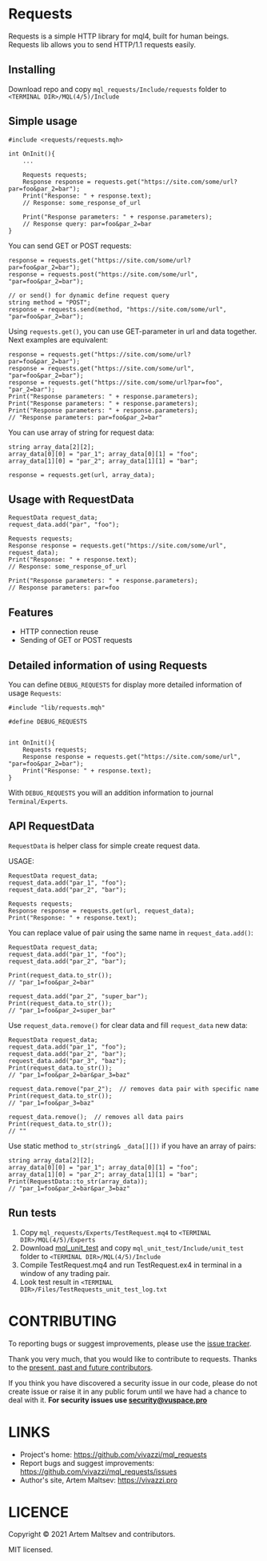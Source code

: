 # Requests

Requests is a simple HTTP library for mql4, built for human beings.
Requests lib allows you to send HTTP/1.1 requests easily.

## Installing

Download repo and copy `mql_requests/Include/requests` folder to `<TERMINAL DIR>/MQL(4/5)/Include`

## Simple usage

```mql4
#include <requests/requests.mqh>

int OnInit(){
    ...
    
    Requests requests;
    Response response = requests.get("https://site.com/some/url?par=foo&par_2=bar");
    Print("Response: " + response.text);
    // Response: some_response_of_url

    Print("Response parameters: " + response.parameters);
    // Response query: par=foo&par_2=bar
}
```

You can send GET or POST requests:

```mql4
response = requests.get("https://site.com/some/url?par=foo&par_2=bar");
response = requests.post("https://site.com/some/url", "par=foo&par_2=bar");

// or send() for dynamic define request query
string method = "POST";
response = requests.send(method, "https://site.com/some/url", "par=foo&par_2=bar");
```

Using `requests.get()`, you can use GET-parameter in url and data together. Next examples are equivalent:

```mql4
response = requests.get("https://site.com/some/url?par=foo&par_2=bar");
response = requests.get("https://site.com/some/url", "par=foo&par_2=bar");
response = requests.get("https://site.com/some/url?par=foo", "par_2=bar");
Print("Response parameters: " + response.parameters);
Print("Response parameters: " + response.parameters);
Print("Response parameters: " + response.parameters);
// "Response parameters: par=foo&par_2=bar"
```

You can use array of string for request data:

```mql4
string array_data[2][2];
array_data[0][0] = "par_1"; array_data[0][1] = "foo";
array_data[1][0] = "par_2"; array_data[1][1] = "bar";

response = requests.get(url, array_data);
```

## Usage with RequestData

```mql4
RequestData request_data;
request_data.add("par", "foo");

Requests requests;
Response response = requests.get("https://site.com/some/url", request_data);
Print("Response: " + response.text);
// Response: some_response_of_url

Print("Response parameters: " + response.parameters);
// Response parameters: par=foo
```

## Features

- HTTP connection reuse
- Sending of GET or POST requests

## Detailed information of using Requests

You can define `DEBUG_REQUESTS` for display more detailed information of usage `Requests`:

```mql4
#include "lib/requests.mqh"

#define DEBUG_REQUESTS


int OnInit(){
    Requests requests;
    Response response = requests.get("https://site.com/some/url", "par=foo&par_2=bar");
    Print("Response: " + response.text);
}
```

With `DEBUG_REQUESTS` you will an addition information to journal `Terminal/Experts`.


## API RequestData

`RequestData` is helper class for simple create request data.

USAGE:

```mql4
RequestData request_data;
request_data.add("par_1", "foo");
request_data.add("par_2", "bar");

Requests requests;
Response response = requests.get(url, request_data);
Print("Response: " + response.text);
```

You can replace value of pair using the same name in `request_data.add()`:

```mql4
RequestData request_data;
request_data.add("par_1", "foo");
request_data.add("par_2", "bar");

Print(request_data.to_str());
// "par_1=foo&par_2=bar"

request_data.add("par_2", "super_bar");
Print(request_data.to_str());
// "par_1=foo&par_2=super_bar"
```

Use `request_data.remove()` for clear data and fill `request_data` new data:

```mql4
RequestData request_data;
request_data.add("par_1", "foo");
request_data.add("par_2", "bar");
request_data.add("par_3", "baz");
Print(request_data.to_str());
// "par_1=foo&par_2=bar&par_3=baz"

request_data.remove("par_2");  // removes data pair with specific name
Print(request_data.to_str());
// "par_1=foo&par_3=baz"

request_data.remove();  // removes all data pairs
Print(request_data.to_str());
// ""
```

Use static method `to_str(string& _data[][])` if you have an array of pairs:

```mql4
string array_data[2][2];
array_data[0][0] = "par_1"; array_data[0][1] = "foo";
array_data[1][0] = "par_2"; array_data[1][1] = "bar";
Print(RequestData::to_str(array_data));
// "par_1=foo&par_2=bar&par_3=baz"
```

## Run tests

1. Copy `mql_requests/Experts/TestRequest.mq4` to `<TERMINAL DIR>/MQL(4/5)/Experts`
2. Download [mql_unit_test](https://github.com/vivazzi/mql_unit_test/) and copy `mql_unit_test/Include/unit_test` folder to `<TERMINAL DIR>/MQL(4/5)/Include`
3. Compile TestRequest.mq4 and run TestRequest.ex4 in terminal in a window of any trading pair.
4. Look test result in `<TERMINAL DIR>/Files/TestRequests_unit_test_log.txt`

# CONTRIBUTING

To reporting bugs or suggest improvements, please use the [issue tracker](https://github.com/vivazzi/mql_requests/issues).

Thank you very much, that you would like to contribute to requests. Thanks to the [present, past and future contributors](https://github.com/vivazzi/mql_requests/contributors).

If you think you have discovered a security issue in our code, please do not create issue or raise it in any public forum until we have had a chance to deal with it.
**For security issues use security@vuspace.pro**


# LINKS

- Project's home: https://github.com/vivazzi/mql_requests
- Report bugs and suggest improvements: https://github.com/vivazzi/mql_requests/issues
- Author's site, Artem Maltsev: https://vivazzi.pro

# LICENCE

Copyright © 2021 Artem Maltsev and contributors.

MIT licensed.

